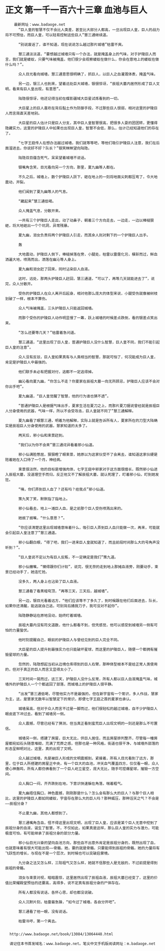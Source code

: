 # 正文 第一千一百六十三章 血池与巨人
        最新网址：www.badaoge.net
          “巨人皇的智慧不仅不会比人类差，甚至比大部分人都高，一旦出现巨人皇，巨人的战力将不可预估，而巨人皇，可以轻易控制这些巨人”慧三通继续道。
      
          “别说废话了，谁不知道，现在说说怎么越过那片城墙”枯雷不爽。
      
          慧三通淡淡道，“要想越过城墙只有一个办法，就是掩盖身上的气味，对于护陵巨人而言，我们就是蝼蚁，只要气味被掩盖，他们很少会观察蝼蚁在做什么，你会在意地上的蝼蚁在做什么吗？”。
      
          众人目光看向城墙，慧三通意思很明确了，抓巨人，以巨人之血灌溉体表，掩盖气味。
      
          另一边，银三人也到来，望着远处巨大城墙，银很惊讶，“辰祖大墓内居然形成了巨人文明，看来有巨人皇出现，有意思”。
      
          陆隐很惊讶，他还记得当初在蝶影疆域大巨星试炼看到的一切。
      
          大巨星上的巨人喜欢在背后黏土作为防御手段，不过那些巨人很弱，相对这里的护陵巨人而言简直天差地别。
      
          大巨星的巨人估计只是巨人分支，其中巨人皇智慧很高，把很多人耍的团团转，更懂得隐藏实力，这里的护陵巨人中如果也出现巨人皇，智慧不会低，那么，估计已经知道他们的存在了。
      
          “七字王庭传人在想办法越过城墙，我们就等等吧，等他们吸引护陵巨人注意，我们在后面溜进去，你说好不好？队长？”银笑眯眯望向陆隐。
      
          陆隐双目蕴含死气，呆呆望着城墙不说话。
      
          银嘴角含笑，目光看向另一个方向，那里，夏九幽等人都在。
      
          不久之后，城墙上，数个护陵巨人跃下，砸在地上的一刻将地面尖刺都压弯了，令大地震动，开裂。
      
          他们闻到了夏九幽等人的气息。
      
          “藏起来”慧三通低喝。
      
          众人掩盖气息，分散开来。
      
          一共有三个护陵巨人走出，动了动鼻子，朝着三个方向走去，一边走，一边以棒槌狠砸，将大地砸出一个个坑洞，异常残暴。
      
          夏九幽，泪女负责将两个护陵巨人引走，而其余人则对剩下的一个护陵巨人出手。
      
          轰
      
          大地震动，护陵巨人倒下，棒槌掉落在旁，小腿处，枯雷以雷霆化刃，橫斩而过，鲜血洒遍大地，喷溅而出，洒落在幽沁等人身上。
      
          夏九幽和泪女赶了回来，同时沾染巨人血液。
      
          这时，远处，那两头护陵巨人赶回，慧三通道，“可以了，再等几天就能进去了”，说完，众人分散开。
      
          受伤的护陵巨人在众人离开后起身，相对他那么庞大的体型来说，小腿受伤就像被树枝划破了一样，根本不算伤。
      
          众人气味被掩盖，三头护陵巨人只能返回城墙。
      
          而那个受伤的护陵巨人动作明显慢了一筹，跃上城墙的时候差点跌倒，看的银差点笑出来。
      
          “怎么还要等几天？”枯雷着急问道。
      
          慧三通道，“这里出现了巨人皇，普通护陵巨人没什么智慧，巨人皇不同，我们不能引起巨人皇的注意”。
      
          众人没有反驳，巨人皇如果真有与人类相当的智慧，那就可怕了，何况能成为巨人皇，肯定是护陵巨人中最强的。
      
          他们联手未必有把握对付，逃都不一定逃得掉。
      
          幽沁看向夏九幽，“你怎么不走？你夏家在辰祖大墓一向无所顾忌，护陵巨人应该不会对你出手吧”。
      
          夏九幽道，“巨人皇觉醒了智慧，他的行为谁也猜不透”。
      
          “普通护陵巨人是根据气味出手，夏家生活在夏刀之上，而那片夏刀据说曾经就是辰祖巨人分身使用的武器，气味一样，所以不会受攻击，巨人皇就不同了”慧三通解释。
      
          夏九幽看了眼慧三通，明着为他解释，实际上就是告诉所有人，夏家所在的刀型大陆确实是辰祖巨人分身使用的武器，慧家知道的太多了。
      
          两天后，邪小仙和束景赶到。
      
          “我们以为你不会来”慧三通诧异看着邪小仙道。
      
          邪小仙满脸憋屈，狠狠瞪了眼束景，她原以为这家伙受不了会离去，谁知道这家伙硬是陪着她在入口待了一个月，神经病。
      
          束景很淡然，他的目标是增强肉体，七字王庭中邪家对于这方面很擅长，既然邪小仙进入辰祖大墓，没道理空手而归，反正他又不了解辰祖大墓，就认死理了，盯着邪小仙，盯到她发狂。
      
          “咦，你们弄到巨人血了？还有吗？给我点”邪小仙道。
      
          策九笑了笑，默默指了指地上。
      
          邪小仙看去，地上一滩巨人血，是之前那个巨人受伤喷溅出来的。
      
          她抿了抿嘴，“什么意思？”。
      
          “你应该清楚这里出现城墙意味着什么，吸引巨人弄到巨人血只能做一次，再来，可能就会引起巨人皇注意了”慧三通道。
      
          邪小仙翻白眼，“得了吧，我们一进来巨人皇就知道了，而且前段时间那么大的号角声没听到？”。
      
          “巨人皇说不定以为有巨人反叛，不一定确定是我们”策九道。
      
          邪小仙撇嘴，“懒得跟你们计较”，说完，很无奈的走到地上那摊血液旁，刚要动手，束景已经动手了，她连忙抢。
      
          没多久，两人身上也沾染了巨人血液。
      
          慧三通看了看黑暗穹顶，“再等三天，三天后，越城墙”。
      
          另一边，银目光看着远方，“他们应该等不了多久了，到时候跟在他们后面进去，队长，如果你还清醒，能逃就自己逃，可别背后捅我刀子，我可没对不起你”。
      
          陆隐静静站在原地没动，始终盯着城墙。
      
          辰祖大墓内没有符文道数，他什么都看不到，但凭感觉，他可以感受到城墙另一侧有可怕的力量蛰伏。
      
          他时刻提醒自己，眼前的护陵巨人与曾经见到的巨人完全不同。
      
          大巨星的巨人提升到最强实力也只能破坏星球，而这里的护陵巨人，随便一个都拥有摧毁星球的力量。
      
          忽然的，陆隐想起当初从边境仓库得到的巨人右臂，那种体型根本不是给正常人类使用的，但对于真正的巨人而言又显得太小了。
      
          三天时间一晃而过，这三天，护陵巨人没什么反常，所有人都以巨人血液掩盖气味，城墙外的护陵巨人一个个都返回了部落，而城墙上的护陵巨人很平静。
      
          “出发”慧三通低喝，尽管他实力不是最强的，但在新宇宙有一个常识，多人作战，慧家为主，这，是慧家无数年以智慧定下的常识，即便七字王庭之首的夏家也承认。
      
          城墙虽高，但对于众人而言不过是一脚而过，他们很轻松的越过城墙，自不少护陵巨人眼皮底下冲过去，看到了城墙另一侧。
      
          众人震撼，尽管已经有了猜测，但当真正看到蛮荒巨人出现文明的一刻还是那么不可置信。
      
          城墙另一侧，搭建了房屋，巨大无比，供巨人居住，而且房屋排列整齐，尽管每一幢房屋都宛如石头随意堆砌，充满了荒莽之感，但那也是一种风格，街道也很干净，与城墙外部落的形态呈鲜明对比，这里，真的出现了文明。
      
          众人越过城墙，先是被巨人形成的文明震撼到，紧接着，所有人目光看到了远方，那里，位于巨人所搭建的房屋正中央，有一个巨大的血池，冲天血气覆盖四方，仅仅看一眼，众人便心神轰鸣，所有人都仿佛看到了一个巨人屹立星空，庞大无比，随手可捏爆星球，摧毁一方空间。
      
          众人胸口一闷，齐齐跌到在地，下意识快速躲在角落，喘着粗气。
      
          夏九幽捂住胸口，神色震撼，刚刚那是什么？怎么会有那么大的巨人？与那个巨人相比，这里的护陵巨人都如同蝼蚁，宇宙存在那么大的巨人吗？那种威压，那种滔天之气？不会是——辰祖分身？
      
          不止夏九幽，其他人都想到了。
      
          慧三通嘴角含血，怪不得这里出现文明，出现了巨人皇，应该是某个巨人无意中挖到了辰祖分身的血液，诞生了智慧，不，不仅如此，如果真是这样，那么巨人皇的实力与潜力，可能极度可怕，有可能继承了辰祖分身的部分力量。
      
          邪小仙目光兴奋的望向血池方向，那些血不出意外肯定是辰祖分身的，既然出现了血，也就意味着有很大可能出现——骨骼，她，要的就是骨骼，只要能得到辰祖的骨骼，她的力量将有飞跃性的增长，与现在不是一个层次，到时候也可以突破启蒙境。
      
          九分身之法又怎么样，三阳祖气又怎么样，她就不信那些人是无敌的，不过前提是得到辰祖的骨骼。
      
          泪女与束景对视，暗暗震惊，这里居然出现了辰祖血液，辰祖大墓已经变了，这里的价值比荣耀殿堂预估的还要高，高得多，说不定真有辰祖分身的尸体存在。
      
          所有人都没有说话，各怀心思，却也都没说破。
      
          众人沉默片刻，枯雷最急躁，“如今过了城墙，各自分开吧”。
      
          慧三通看了他一眼，没有说话。
      
          枯雷冷哼，第一个离去。
      
      
      http://www.badaoge.net/book/13084/13064448.html
      
      请记住本书首发域名：www.badaoge.net。笔尖中文手机版阅读网址：m.badaoge.net